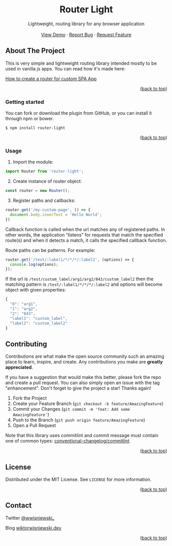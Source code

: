 <div align="center">

  <h1 align="center">Router Light</h3>

  <p align="center">
    Lightweight, routing library for any browser application
    <br />
    <br />
    <a href="https://wisniewski94.github.io/router-light">View Demo</a>
    ·
    <a href="https://github.com/wisniewski94/router-light/issues">Report Bug</a>
    ·
    <a href="https://github.com/wisniewski94/router-light/issues">Request Feature</a>
  </p>
</div>

<!-- ABOUT THE PROJECT -->
## About The Project

This is very simple and lightweight routing library intended mostly to be used in vanilla js apps. You can read how it's made here:

[How to create a router for custom SPA App](https://www.wiktorwisniewski.dev/blog/how-to-create-router-library)

<p align="right">(<a href="#top">back to top</a>)</p>

### Getting started

You can fork or download the plugin from GitHub, or you can install it through npm or bower.

```
$ npm install router-light
```

<p align="right">(<a href="#top">back to top</a>)</p>

### Usage
1. Import the module:

```js
import Router from 'router-light';
```

2. Create instance of router object:

```js
const router = new Router();
```

3. Register paths and callbacks:
```js
router.get('/my-custom-page', () => {
  document.body.innerText = 'Hello World';
})
```

Callback function is called when the url matches any of registered paths. In other words, the application “listens” for requests that match the specified route(s)  and when it detects a match, it calls the specified callback function.

Route paths can be patterns. For example:
```js
router.get('/test/:label1/*/*/*/:label2', (options) => {
  console.log(options);
});
```

If the url is `/test/custom_label/arg1/arg2/843/custom_label2` then the matching pattern is `/test/:label1/*/*/*/:label2` and options will become object with given properties:

```js
{
  "0": "arg1",
  "1": "arg2",
  "2": "843",
  "label1": "custom_label",
  "label2": "custom_label2"
}
```

<!-- CONTRIBUTING -->
## Contributing

Contributions are what make the open source community such an amazing place to learn, inspire, and create. Any contributions you make are **greatly appreciated**.

If you have a suggestion that would make this better, please fork the repo and create a pull request. You can also simply open an issue with the tag "enhancement".
Don't forget to give the project a star! Thanks again!

1. Fork the Project
2. Create your Feature Branch (`git checkout -b feature/AmazingFeature`)
3. Commit your Changes (`git commit -m 'feat: Add some AmazingFeature'`)
4. Push to the Branch (`git push origin feature/AmazingFeature`)
5. Open a Pull Request

Note that this library uses commitlint and commit message must contain one of common types: [conventional-changelog/commitlint](https://github.com/conventional-changelog/commitlint)

<p align="right">(<a href="#top">back to top</a>)</p>



<!-- LICENSE -->
## License

Distributed under the MIT License. See `LICENSE` for more information.

<p align="right">(<a href="#top">back to top</a>)</p>

<!-- CONTACT -->
## Contact

Twitter [@wwisniewski_](https://twitter.com/wwisniewski_)

Blog [wiktorwisniewski.dev](https://wiktorwisniewski.dev)

<p align="right">(<a href="#top">back to top</a>)</p>

